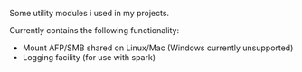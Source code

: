 Some utility modules i used in my projects.

Currently contains the following functionality:

* Mount AFP/SMB shared on Linux/Mac (Windows currently unsupported)
* Logging facility (for use with spark)
